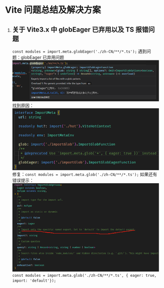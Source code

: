 # Vite 问题总结及解决方案
1. ## 关于 Vite3.x 中 globEager 已弃用以及 TS 报错问题
    `const modules = import.meta.globEager('./zh-CN/**/*.ts');`
    遇到问题：globEager 已弃用问题
    ![importGlob](https://raw.githubusercontent.com/HeroMeiKong/Images/main/Serendipity/JavaScript/Vite/globEager.png)
    找到原因：
    ![importGlob](https://raw.githubusercontent.com/HeroMeiKong/Images/main/Serendipity/JavaScript/Vite/importGlob.png)
    修复：`const modules = import.meta.glob('./zh-CN/**/*.ts');`
    如果还有错误提示：
    ![importGlob-import](https://raw.githubusercontent.com/HeroMeiKong/Images/main/Serendipity/JavaScript/Vite/importGlob-import.png)
    `const modules = import.meta.glob('./zh-CN/**/*.ts', { eager: true, import: 'default'});`
